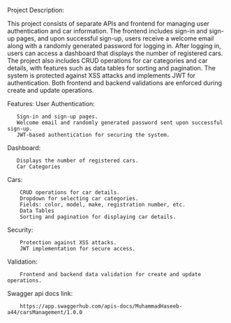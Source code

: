 Project Description:


This project consists of separate APIs and frontend for managing user authentication and car information. The frontend includes sign-in and sign-up pages, and upon successful sign-up, users receive a welcome email along with a randomly generated password for logging in. After logging in, users can access a dashboard that displays the number of registered cars. The project also includes CRUD operations for car categories and car details, with features such as data tables for sorting and pagination. The system is protected against XSS attacks and implements JWT for authentication. Both frontend and backend validations are enforced during create and update operations.



Features:
  User Authentication:

       Sign-in and sign-up pages.
       Welcome email and randomly generated password sent upon successful sign-up.
       JWT-based authentication for securing the system.

  Dashboard:

       Displays the number of registered cars.
       Car Categories

  Cars:

        CRUD operations for car details.
        Dropdown for selecting car categories.
        Fields: color, model, make, registration number, etc.
        Data Tables
        Sorting and pagination for displaying car details.

  Security:

        Protection against XSS attacks.
        JWT implementation for secure access.

  Validation:

        Frontend and backend data validation for create and update operations.



  Swagger api docs link:

        https://app.swaggerhub.com/apis-docs/MuhammadHaseeb-a44/carsManagement/1.0.0